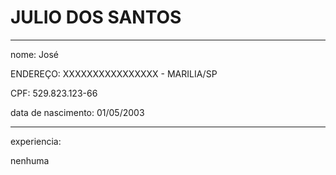 # JULIO DOS SANTOS
***
nome: José

ENDEREÇO: XXXXXXXXXXXXXXXX - MARILIA/SP

CPF: 529.823.123-66

data de nascimento: 01/05/2003

***
experiencia:

nenhuma


